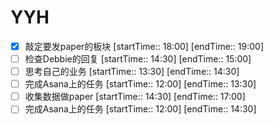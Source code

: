 # YYH
- [x] 敲定要发paper的板块 [startTime:: 18:00]  [endTime:: 19:00]
- [ ] 检查Debbie的回复 [startTime:: 14:30]  [endTime:: 15:00]
- [ ] 思考自己的业务 [startTime:: 13:30]  [endTime:: 14:30]
- [ ] 完成Asana上的任务 [startTime:: 12:00]  [endTime:: 13:30]
- [ ] 收集数据做paper [startTime:: 14:30]  [endTime:: 17:00]
- [ ] 完成Asana上的任务 [startTime:: 12:00]  [endTime:: 14:30]
